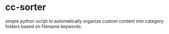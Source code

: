 # cc-sorter
simple python script to automatically organize custom content into category folders based on filename keywords.

